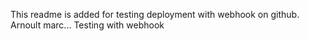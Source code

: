 This readme is added for testing deployment with webhook on github. 
Arnoult marc...
Testing with webhook
